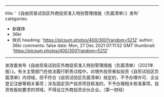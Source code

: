 
---
title: '《自由贸易试验区外商投资准入特别管理措施（负面清单）》发布'
categories: 
 - 新媒体
 - 36kr
 - 快讯
headimg: 'https://picsum.photos/400/300?random=5212'
author: 36kr
comments: false
date: Mon, 27 Dec 2021 07:11:52 GMT
thumbnail: 'https://picsum.photos/400/300?random=5212'
---

<div>   
发改委发布《自由贸易试验区外商投资准入特别管理措施（负面清单）（2021年版）》。有关主管部门在依法履行职责过程中，对境外投资者拟投资《自贸试验区负面清单》内领域，但不符合《自贸试验区负面清单》规定的，不予办理许可、企业登记注册等相关事项；涉及固定资产投资项目核准的，不予办理相关核准事项。投资有股权要求的领域，不得设立外商投资合伙企业。（第一财经）  
</div>
            